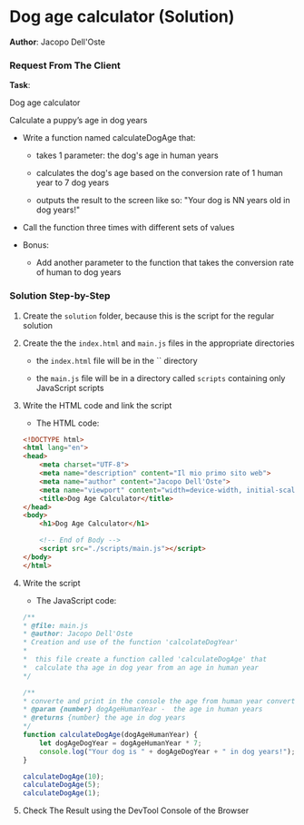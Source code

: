 # Dog age calculator (Solution)

**Author**: Jacopo Dell'Oste 

### Request From The Client

**Task**: 

Dog age calculator

Calculate a puppy’s age in dog years

- Write a function named calculateDogAge that:

    * takes 1 parameter: the dog's age in human years

    * calculates the dog's age based on the conversion rate of 1 human year to 7 dog years

    * outputs the result to the screen like so: "Your dog is NN years old in dog years!"


- Call the function three times with different sets of values

- Bonus:

    * Add another parameter to the function that takes the conversion rate of human to dog years

### Solution Step-by-Step

1. Create the  `solution` folder, because this is the script for the regular solution

2. Create the the `index.html` and `main.js` files in the appropriate directories

    * the `index.html` file will be in the `` directory

    * the `main.js` file will be in a directory called `scripts` containing only JavaScript scripts

3. Write the HTML code and link the script
    
    * The HTML code:

    ```HTML 
    <!DOCTYPE html>
    <html lang="en">
    <head>
        <meta charset="UTF-8">
        <meta name="description" content="Il mio primo sito web">
        <meta name="author" content="Jacopo Dell'Oste">
        <meta name="viewport" content="width=device-width, initial-scale=1.0">
        <title>Dog Age Calculator</title>
    </head>
    <body>
        <h1>Dog Age Calculator</h1>

        <!-- End of Body -->
        <script src="./scripts/main.js"></script>
    </body>
    </html>
    ```

4. Write the script  

    * The JavaScript code:

    ```javascript
    /**
    * @file: main.js
    * @author: Jacopo Dell'Oste
    * Creation and use of the function 'calcolateDogYear'
    *
    *  this file create a function called 'calculateDogAge' that 
    *  calculate tha age in dog year from an age in human year 
    */

    /**
    * converte and print in the console the age from human year converted in dog year
    * @param {number} dogAgeHumanYear -  the age in human years 
    * @returns {number} the age in dog years 
    */
    function calculateDogAge(dogAgeHumanYear) {
        let dogAgeDogYear = dogAgeHumanYear * 7;
        console.log("Your dog is " + dogAgeDogYear + " in dog years!");
    }

    calculateDogAge(10);
    calculateDogAge(5);
    calculateDogAge(1);
    ```

5. Check The Result using the DevTool Console of the Browser
